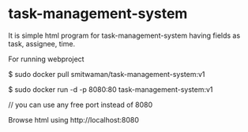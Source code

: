 # task-management-system
It is simple html program for task-management-system having fields as task, assignee, time.

For running webproject

$ sudo docker pull smitwaman/task-management-system:v1

$ sudo docker run -d -p 8080:80 task-management-system:v1         

// you can use any free port instead of 8080

Browse html using http://localhost:8080


